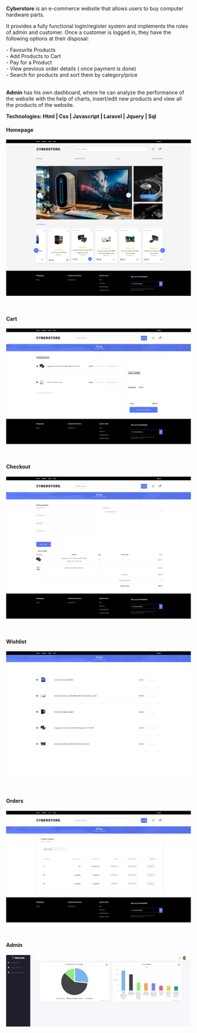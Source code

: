 <b>Cyberstore</b> is an e-commerce website that allows users to buy computer hardware parts.

<p>It provides a fully functional login/register system and implements the roles of admin and customer. 
  Once a customer is logged in, they have the following options at their disposal: </p>
  - Favourite Products
  <br/>
  - Add Products to Cart
  <br/>
  - Pay for a Product
  <br/>
  - View previous order details ( once payment is done)
  <br/>
  - Search for products and sort them by category/price
  <br/>
  <br/>
<p><b>Admin</b> has his own dashboard, where he can analyze the performance of the website with the help of charts, insert/edit new products and view all the products of the website.</p>

<b>Technologies:<b/>
    Html | Css | Javascript | Laravel | Jquery | Sql

    
<h4>Homepage</h4>

![My Image](!screenshots/home.png)

 <br/>

<h4>Cart</h4>

![My Image](!screenshots/cart.png)

 <br/>
    
<h4>Checkout</h4>

![My Image](!screenshots/checkout.png)

 <br/>
    
<h4>Wishlist</h4>

![My Image](!screenshots/wishlist.png)

 <br/>
    
<h4>Orders</h4>

![My Image](!screenshots/orders.png)

 <br/>

<h4>Admin</h4>

![My Image](!screenshots/admin.png)
